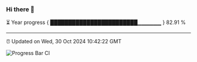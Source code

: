 ### Hi there 👋

⏳ Year progress { ████████████████████████▁▁▁▁▁▁ } 82.91 %

---

⏰ Updated on Wed, 30 Oct 2024 10:42:22 GMT

![Progress Bar CI](https://github.com/IshwaranRudhara/GIT-ACTION/workflows/Progress%20Bar%20CI/badge.svg)
